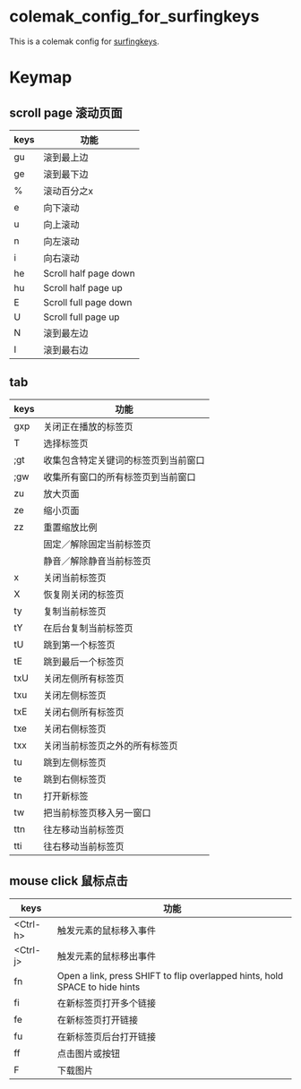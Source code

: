 # colemak_config_for_surfingkeys
This is a colemak config for [surfingkeys](https://github.com/brookhong/Surfingkeys). 

# Keymap

## scroll page 滚动页面

| keys | 功能               |
|------|--------------------|
| gu   | 滚到最上边         |
| ge   | 滚到最下边         |
| %    | 滚动百分之x        |
| e    | 向下滚动           |
| u    | 向上滚动           |
| n    | 向左滚动           |
| i    | 向右滚动           |
| he   | Scroll half page down |
| hu   | Scroll half page up   |
| E    | Scroll full page down |
| U    | Scroll full page up   |
| N    | 滚到最左边         |
| I    | 滚到最右边         |

## tab

| keys           | 功能                                       |
|--------------|--------------------------------------------|
| gxp     | 关闭正在播放的标签页                           |
| T            | 选择标签页                                   |
| ;gt          | 收集包含特定关键词的标签页到当前窗口               |
| ;gw          | 收集所有窗口的所有标签页到当前窗口               |
| zu           | 放大页面                                    |
| ze           | 缩小页面                                    |
| zz           | 重置缩放比例                                  |
|       | 固定／解除固定当前标签页                         |
|       | 静音／解除静音当前标签页                         |
| x            | 关闭当前标签页                                |
| X            | 恢复刚关闭的标签页                             |
| ty           | 复制当前标签页                                |
| tY           | 在后台复制当前标签页                             |
| tU           | 跳到第一个标签页                               |
| tE           | 跳到最后一个标签页                              |
| txU          | 关闭左侧所有标签页                              |
| txu          | 关闭左侧标签页                                |
| txE          | 关闭右侧所有标签页                              |
| txe          | 关闭右侧标签页                                |
| txx          | 关闭当前标签页之外的所有标签页                      |
| tu           | 跳到左侧标签页                                |
| te           | 跳到右侧标签页                                |
| tn           | 打开新标签                                   |
| tw           | 把当前标签页移入另一窗口                           |
| ttn          | 往左移动当前标签页                              |
| tti          | 往右移动当前标签页                              |

## mouse click 鼠标点击

|  keys        | 功能                             |
|--------------|----------------------------------|
|   \<Ctrl-h\>   | 触发元素的鼠标移入事件             |
|   \<Ctrl-j\>   | 触发元素的鼠标移出事件             |
| fn           | Open a link, press SHIFT to flip overlapped hints, hold SPACE to hide hints    |
| fi           | 在新标签页打开多个链接             |
| fe           | 在新标签页打开链接                |
| fu           | 在新标签页后台打开链接            |
| ff           | 点击图片或按钮                     |
| F            | 下载图片                          |
